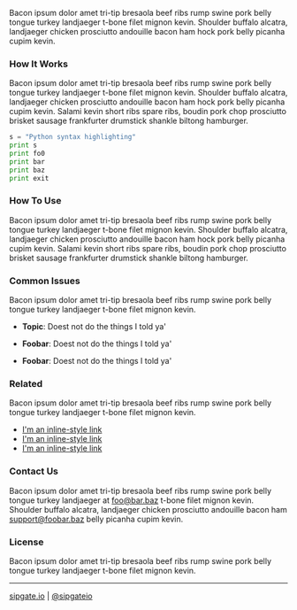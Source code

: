 Bacon ipsum dolor amet tri-tip bresaola beef ribs rump swine pork belly tongue turkey landjaeger t-bone filet mignon kevin. Shoulder buffalo alcatra, landjaeger chicken prosciutto andouille bacon ham hock pork belly picanha cupim kevin. 

### How It Works
Bacon ipsum dolor amet tri-tip bresaola beef ribs rump swine pork belly tongue turkey landjaeger t-bone filet mignon kevin. Shoulder buffalo alcatra, landjaeger chicken prosciutto andouille bacon ham hock pork belly picanha cupim kevin. Salami kevin short ribs spare ribs, boudin pork chop prosciutto brisket sausage frankfurter drumstick shankle biltong hamburger.

```python
s = "Python syntax highlighting"
print s
print fo0
print bar
print baz
print exit
```

### How To Use 
Bacon ipsum dolor amet tri-tip bresaola beef ribs rump swine pork belly tongue turkey landjaeger t-bone filet mignon kevin. Shoulder buffalo alcatra, landjaeger chicken prosciutto andouille bacon ham hock pork belly picanha cupim kevin. Salami kevin short ribs spare ribs, boudin pork chop prosciutto brisket sausage frankfurter drumstick shankle biltong hamburger.

### Common Issues
Bacon ipsum dolor amet tri-tip bresaola beef ribs rump swine pork belly tongue turkey landjaeger t-bone filet mignon kevin.

+ **Topic**: Doest not do the things I told ya'

+ **Foobar**: Doest not do the things I told ya'

+ **Foobar**: Doest not do the things I told ya'

### Related
Bacon ipsum dolor amet tri-tip bresaola beef ribs rump swine pork belly tongue turkey landjaeger t-bone filet mignon kevin.
+ [I'm an inline-style link](https://www.google.com)
+ [I'm an inline-style link](https://www.google.com)
+ [I'm an inline-style link](https://www.google.com)

### Contact Us
Bacon ipsum dolor amet tri-tip bresaola beef ribs rump swine pork belly tongue turkey landjaeger at foo@bar.baz t-bone filet mignon kevin. Shoulder buffalo alcatra, landjaeger chicken prosciutto andouille bacon ham support@foobar.baz belly picanha cupim kevin.

### License
Bacon ipsum dolor amet tri-tip bresaola beef ribs rump swine pork belly tongue turkey landjaeger t-bone filet mignon kevin.

----

[sipgate.io](https://www.sipgate.io) | [@sipgateio](https://twitter.com/sipgateio)
